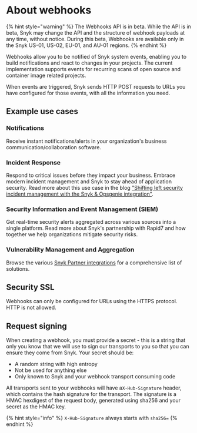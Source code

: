 # About webhooks

{% hint style="warning" %}
The Webhooks API is in beta. While the API is in beta, Snyk may change the API and the structure of webhook payloads at any time, without notice. During this beta, Webhooks are available only in the Snyk US-01, US-02, EU-01, and AU-01 regions.
{% endhint %}

Webhooks allow you to be notified of Snyk system events, enabling you to build notifications and react to changes in your projects. The current implementation supports events for recurring scans of open source and container image related projects.

When events are triggered, Snyk sends HTTP POST requests to URLs you have configured for those events, with all the information you need.

## Example use cases

### Notifications

Receive instant notifications/alerts in your organization's business communication/collaboration software.

### Incident Response

Respond to critical issues before they impact your business. Embrace modern incident management and Snyk to stay ahead of application security. Read more about this use case in the blog ["Shifting left security incident management with the Snyk & Opsgenie integration"](https://snyk.io/blog/security-incident-management-snyk-opsgenie-integration/).

### Security Information and Event Management (SIEM)

Get real-time security alerts aggregated across various sources into a single platform. Read more about Snyk's partnership with Rapid7 and how together we help organizations mitigate security risks.

### Vulnerability Management and Aggregation

Browse the various [Snyk Partner integrations](../../../integrations/partner-integrations.md) for a comprehensive list of solutions.

## Security SSL

Webhooks can only be configured for URLs using the HTTPS protocol. HTTP is not allowed.

## Request signing

When creating a webhook, you must provide a ​secret​ - this is a string that only you know that we will use to sign our transports to you so that you can ensure they come from Snyk. Your secret should be:

* A random string with high entropy
* Not be used for anything else
* Only known to Snyk and your webhook transport consuming code

All transports sent to your webhooks will have a ​`X-Hub-Signature` ​header, which contains the hash signature for the transport. The signature is a HMAC hexdigest of the request body, generated using sha256 and your secret as the HMAC key.

{% hint style="info" %}
`X-Hub-Signature​` always starts with​ `sha256=`
{% endhint %}
